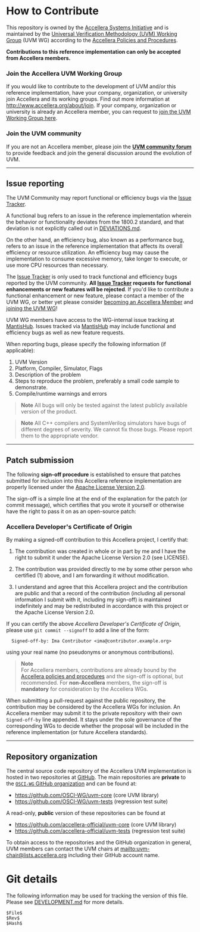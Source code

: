 How to Contribute
=================

 This repository is owned by the [Accellera Systems Initiative][1] and
 is maintained by the [Universal Verification Methodology (UVM) Working Group][2] (UVM WG)
 according to the [Accellera Policies and Procedures][3].

 **Contributions to this reference implementation can only be
   accepted from Accellera members.**

### Join the Accellera UVM Working Group

 If you would like to contribute to the development of UVM and/or this
 reference implementation, have your company, organization, or university
 join Accellera and its working groups.
 Find out more information at http://www.accellera.org/about/join.
 If your company, organization or university is already an Accellera member,
 you can request to [join the UVM Working Group here][4].

### Join the UVM community

 If you are not an Accellera member, please join the **[UVM community
 forum][5]** to provide feedback and join the general
 discussion around the evolution of UVM.

---------------------------------------------------------------------
Issue reporting
---------------------------------------------------------------------

The UVM Community may report functional or efficiency bugs via the [Issue Tracker][6].

A functional bug refers to an issue in the reference implementation wherein the
behavior or functionality deviates from the 1800.2 standard, and that deviation
is not explicitly called out in [DEVIATIONS.md][8]. 

On the other hand, an efficiency bug, also known as a performance bug, refers
to an issue in the reference implementation that affects its overall efficiency
or resource utilization.  An efficiency bug may cause the implementation to 
consume excessive memory, take longer to execute, or use more CPU resources than
necessary.

The [Issue Tracker][6] is only used to track functional and 
efficiency bugs reported by the UVM community.  **All [Issue Tracker][6] requests 
for functional enhancements or new features will be rejected**.  If you'd like to 
contribute a functional enhancement or new feature, please contact a member
of the UVM WG, or better yet please consider [becoming an Accellera Member][10] 
and [joining the UVM WG][4]! 

UVM WG members have access to the WG-internal issue tracking at [MantisHub][7].
Issues tracked via [MantisHub][7] may include functional and efficiency bugs 
as well as new feature requests.

When reporting bugs, please specify the following information (if applicable):

  1. UVM Version
  2. Platform, Compiler, Simulator, Flags
  3. Description of the problem
  4. Steps to reproduce the problem, preferably a small code sample to demonstrate.
  5. Compile/runtime warnings and errors

> **Note**
> All bugs will only be tested against the latest publicly available
> version of the product.

> **Note**
> All C++ compilers and SystemVerilog simulators have bugs of different
> degrees of severity.  We cannot fix those bugs.  Please report them to 
> the appropriate vendor.

---------------------------------------------------------------------
Patch submission
---------------------------------------------------------------------

The following **sign-off procedure** is established to ensure that
patches submitted for inclusion into this Accellera reference
implementation are properly licensed under the
[Apache License Version 2.0](LICENSE).

The sign-off is a simple line at the end of the explanation for the
patch (or commit message), which certifies that you wrote it yourself
or otherwise have the right to pass it on as an open-source patch:

### Accellera Developer's Certificate of Origin

By making a signed-off contribution to this Accellera project,
I certify that:

 1. The contribution was created in whole or in part by me and I have
    the right to submit it under the Apache License Version 2.0
    (see LICENSE).

 2. The contribution was provided directly to me by some other person
    who certified (1) above, and I am forwarding it without
    modification.

 3. I understand and agree that this Accellera project and the
    contribution are public and that a record of the contribution
    (including all personal information I submit with it, including
    my sign-off) is maintained indefinitely and may be redistributed
    in accordance with this project or the Apache License Version 2.0.

If you can certify the above *Accellera Developer's Certificate of Origin*,
please use `git commit --signoff` to add a line of the form:
```
  Signed-off-by: Ima Contributor <ima@contributor.example.org>
```
using your real name (no pseudonyms or anonymous contributions).

> **Note**  
> For Accellera members, contributions are already bound by the
> [Accellera policies and procedures][3] and the sign-off is optional,
> but recommended.  For **non-Accellera** members, the sign-off is
> **mandatory** for consideration by the Accellera WGs.

When submitting a pull-request against the public repository, the
contribution may be considered by the Accellera WGs for inclusion.
An Accellera member may submit it to the private repository with their
own `Signed-off-by` line appended.  It stays under the sole governance
of the corresponding WGs to decide whether the proposal will be included
in the reference implementation (or future Accellera standards).

---------------------------------------------------------------------
Repository organization
---------------------------------------------------------------------

The central source code repository of the Accellera UVM implementation
is hosted in two repositories at [GitHub](http://github.com).  The main
repositories are **private** to the [`OSCI-WG` GitHub organization][9] and
can be found at:

 * https://github.com/OSCI-WG/uvm-core  (core UVM library)
 * https://github.com/OSCI-WG/uvm-tests (regression test suite)

A read-only, **public** version of these repositories can be found at

 * https://github.com/accellera-official/uvm-core  (core UVM library)
 * https://github.com/accellera-official/uvm-tests (regression test suite)

To obtain access to the repositories and the GitHub organization in general,
UVM members can contact the UVM chairs at <mailto:uvm-chair@lists.accellera.org>
including their GitHub account name.

# Git details

The following information may be used for tracking the version of this file.  Please see
[DEVELOPMENT.md](./DEVELOPMENT.md) for more details.

```
$File$
$Rev$
$Hash$
```

[1]: https://www.accellera.org
[2]: https://accellera.org/activities/working-groups/uvm
[3]: https://accellera.org/about/policies-and-procedures
[4]: https://workspace.accellera.org/workgroup/index
[5]: https://forums.accellera.org/forum/24-uvm-universal-verification-methodology
[6]: https://github.com/accellera-official/uvm-core/issues
[7]: https://accellera.mantishub.io/my_view_page.php
[8]: DEVIATIONS.md
[9]: https://github.com/osci-wg "Accellera WG GitHub organization"
[10]: http://www.accellera.org/about/join